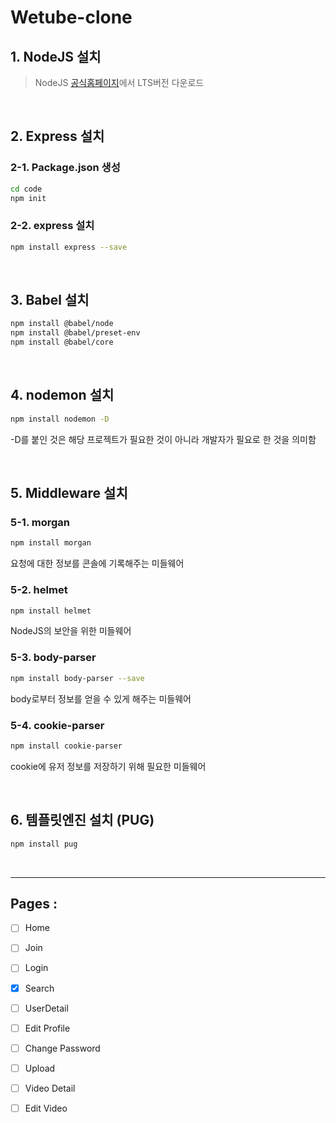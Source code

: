 # Wetube-clone 

## 1. NodeJS 설치 

> NodeJS [공식홈페이지]에서 LTS버전 다운로드 

<br>

## 2. Express 설치 

### 2-1. Package.json 생성 

```bash
cd code 
npm init 
```

### 2-2. express 설치 

```bash
npm install express --save 
```

<br>

## 3. Babel 설치 

```bash
npm install @babel/node
npm install @babel/preset-env
npm install @babel/core
```

<br>

## 4. nodemon 설치 

```bash
npm install nodemon -D
```
-D를 붙인 것은 해당 프로젝트가 필요한 것이 아니라 개발자가 필요로 한 것을 의미함 

<br>

## 5. Middleware 설치 
### 5-1. morgan
```bash
npm install morgan
```
요청에 대한 정보를 콘솔에 기록해주는 미들웨어 

### 5-2. helmet 
```bash
npm install helmet 
```
NodeJS의 보안을 위한 미들웨어 

### 5-3. body-parser
```bash
npm install body-parser --save 
```
body로부터 정보를 얻을 수 있게 해주는 미들웨어

### 5-4. cookie-parser 
```bash
npm install cookie-parser 
```
cookie에 유저 정보를 저장하기 위해 필요한 미들웨어 

<br>

## 6. 템플릿엔진 설치 (PUG)
```bash
npm install pug
```

<br>
<hr>

## Pages : 

- [ ] Home
- [ ] Join
- [ ] Login
- [x] Search
- [ ] UserDetail 
- [ ] Edit Profile 
- [ ] Change Password 
- [ ] Upload 
- [ ] Video Detail 
- [ ] Edit Video 





[공식홈페이지]:https://nodejs.org/ko/